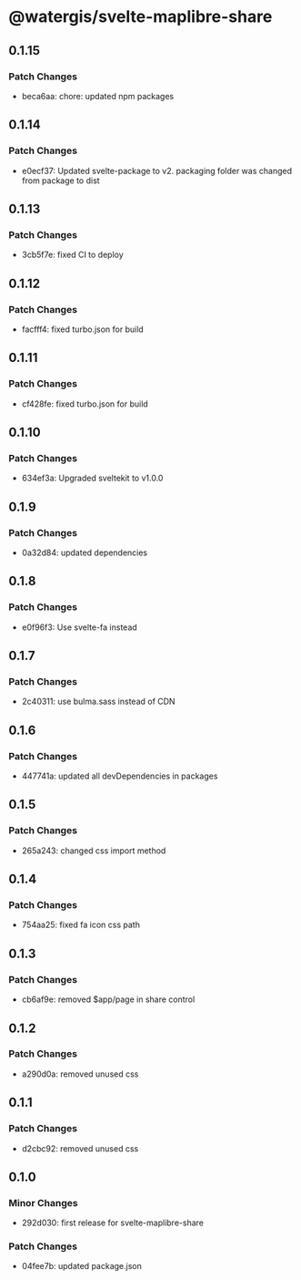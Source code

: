 # @watergis/svelte-maplibre-share

## 0.1.15

### Patch Changes

- beca6aa: chore: updated npm packages

## 0.1.14

### Patch Changes

- e0ecf37: Updated svelte-package to v2. packaging folder was changed from package to dist

## 0.1.13

### Patch Changes

- 3cb5f7e: fixed CI to deploy

## 0.1.12

### Patch Changes

- facfff4: fixed turbo.json for build

## 0.1.11

### Patch Changes

- cf428fe: fixed turbo.json for build

## 0.1.10

### Patch Changes

- 634ef3a: Upgraded sveltekit to v1.0.0

## 0.1.9

### Patch Changes

- 0a32d84: updated dependencies

## 0.1.8

### Patch Changes

- e0f96f3: Use svelte-fa instead

## 0.1.7

### Patch Changes

- 2c40311: use bulma.sass instead of CDN

## 0.1.6

### Patch Changes

- 447741a: updated all devDependencies in packages

## 0.1.5

### Patch Changes

- 265a243: changed css import method

## 0.1.4

### Patch Changes

- 754aa25: fixed fa icon css path

## 0.1.3

### Patch Changes

- cb6af9e: removed $app/page in share control

## 0.1.2

### Patch Changes

- a290d0a: removed unused css

## 0.1.1

### Patch Changes

- d2cbc92: removed unused css

## 0.1.0

### Minor Changes

- 292d030: first release for svelte-maplibre-share

### Patch Changes

- 04fee7b: updated package.json
